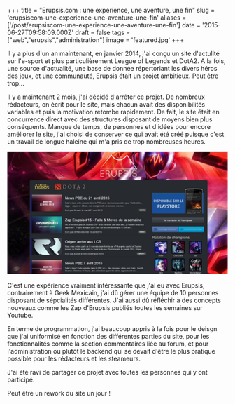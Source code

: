 +++
title = "Erupsis.com : une expérience, une aventure, une fin"
slug = 'erupsiscom-une-experience-une-aventure-une-fin'
aliases = ['/post/erupsiscom-une-experience-une-aventure-une-fin']
date = '2015-06-27T09:58:09.000Z'
draft = false
tags = ["web","erupsis","administration"]
image = 'featured.jpg'
+++

Il y a plus d'un an maintenant, en janvier 2014, j'ai conçu un site d'actulité sur l'e-sport et plus particulièrement League of Legends et DotA2. A la fois, une source d'actualité, une base de donnée répertoriant les divers héros des jeux, et une communauté, Erupsis était un projet ambitieux. Peut être trop...

Il y a maintenant 2 mois, j'ai décidé d'arrêter ce projet. De nombreux rédacteurs, on écrit pour le site, mais chacun avait des disponibilités variables et puis la motivation retombe rapidement. De fait, le site était en concurrence direct avec des structures disposant de moyens bien plus conséquents. Manque de temps, de personnes et d'idées pour encore améliorer le site, j'ai choisi de conserver ce qui avait été créé puisque c'est un travail de longue haleine qui m'a pris de trop nombreuses heures.

![](erupsis-home.jpg)

C'est une expérience vraiment intéressante que j'ai eu avec Erupsis, contrairement à Geek Mexicain, j'ai dû gérer une équipe de 10 personnes disposant de sépcialités différentes. J'ai aussi dû réfléchir à des concepts nouveaux comme les Zap d'Erupsis publiés toutes les semaines sur Youtube.

En terme de programmation, j'ai beaucoup appris à la fois pour le deisgn que j'ai uniformisé en fonction des différentes parties du site, pour les fonctionnalités comme la section commentaires liée au forum, et pour l'administration ou plutôt le backend qui se devait d'être le plus pratique possible pour les rédacteurs et les steameurs.

J'ai été ravi de partager ce projet avec toutes les personnes qui y ont participé. 

Peut être un rework du site un jour !
